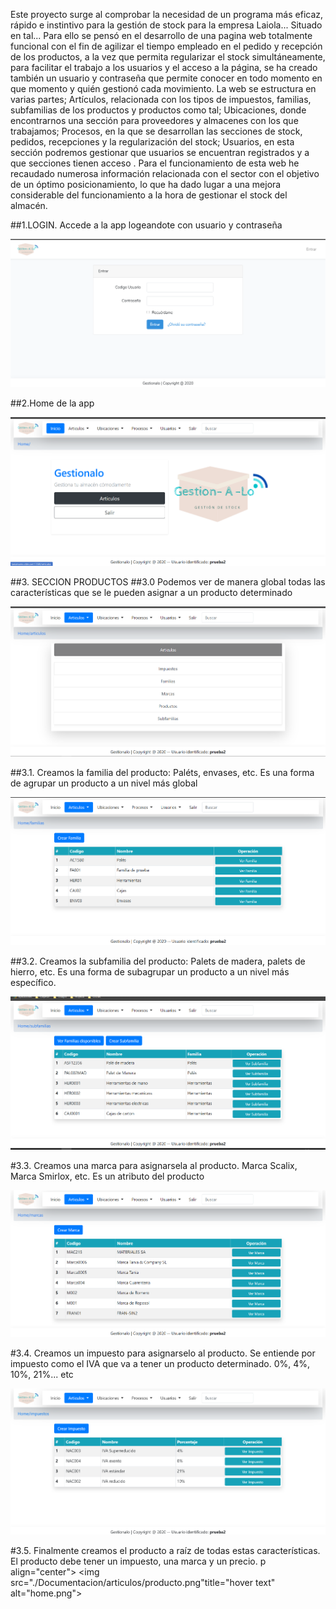 Este proyecto surge al comprobar la necesidad de un programa más eficaz, rápido e instintivo para la gestión de stock para la empresa Laiola... Situado en tal... Para ello se pensó en el desarrollo de una pagina web totalmente funcional  con el fin de agilizar el tiempo empleado en el pedido y recepción de los productos, a la vez que permita regularizar el stock simultáneamente, para facilitar el trabajo a los usuarios y el acceso a la página, se ha creado también un usuario y contraseña que permite conocer en todo momento en que momento y quién gestionó cada movimiento. La web se estructura en varias partes; Artículos, relacionada con los tipos de impuestos, familias, subfamilias de los productos y productos como tal; Ubicaciones, donde encontrarnos una sección para proveedores y almacenes con los que trabajamos;  Procesos, en la que se desarrollan las secciones de stock, pedidos, recepciones y la regularización del stock; Usuarios, en esta sección podremos gestionar que usuarios se encuentran registrados y a que secciones tienen acceso .
Para el funcionamiento de esta web he recaudado numerosa información relacionada con el sector con el objetivo de un óptimo posicionamiento, lo que ha dado lugar a una mejora considerable del funcionamiento a la hora de gestionar el stock del almacén.


##1.LOGIN. Accede a la app logeandote con usuario y contraseña 
<p align="center"> <img src="./Documentacion/login/login.png"title="hover text" alt="home.png"></p>

##2.Home de la app
<p align="center"> <img src="./Documentacion/home.png"title="hover text" alt="home.png"></p>

##3. SECCION PRODUCTOS
##3.0 Podemos ver de manera global todas las características que se le pueden asignar a un producto determinado
<p align="center"> <img src="./Documentacion/articulos/articulos.png"title="hover text" alt="home.png"></p>

##3.1. Creamos la familia del producto: Paléts, envases, etc. Es una forma de agrupar un producto a un nivel más global
<p align="center"> <img src="./Documentacion/articulos/familia.png"title="hover text" alt="home.png"></p>

##3.2. Creamos la subfamilia del producto: Palets de madera, palets de hierro, etc. Es una forma de subagrupar un producto a un nivel más específico.
<p align="center"> <img src="./Documentacion/articulos/subfamilia.png"title="hover text" alt="home.png"></p>

#3.3. Creamos una marca para asignarsela al producto. Marca Scalix, Marca Smirlox, etc. Es un atributo del producto
<p align="center"> <img src="./Documentacion/articulos/marca.png"title="hover text" alt="home.png"></p>

#3.4. Creamos un impuesto para asignarselo al producto. Se entiende por impuesto como el IVA que va a tener un producto determinado. 0%, 4%, 10%, 21%... etc
<p align="center"> <img src="./Documentacion/articulos/impuesto.png"title="hover text" alt="home.png"></p>

#3.5. Finalmente creamos el producto a raíz de todas estas características. El producto debe tener un impuesto, una marca y un precio.
p align="center"> <img src="./Documentacion/articulos/producto.png"title="hover text" alt="home.png"></p>

